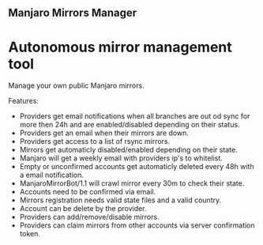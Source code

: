 ## Manjaro Mirrors Manager

# Autonomous mirror management tool

Manage your own public Manjaro mirrors.

Features:
* Providers get email notifications when all branches are out od sync for more then 24h and are enabled/disabled depending on their status.
* Providers get an email when their mirrors are down.
* Providers get access to a list of rsync mirrors.
* Mirrors get automaticly disabled/enabled depending on their state.
* Manjaro will get a weekly email with providers ip's to whitelist.
* Empty or unconfirmed accounts get automaticly deleted every 48h with a email notification.
* ManjaroMirrorBot/1.1 will crawl mirror every 30m to check their state.
* Accounts need to be confirmed via email.
* Mirrors registration needs valid state files and a valid country.
* Account can be delete by the provider.
* Providers can add/remove/disable mirrors.
* Providers can claim mirrors from other accounts via server confirmation token.
